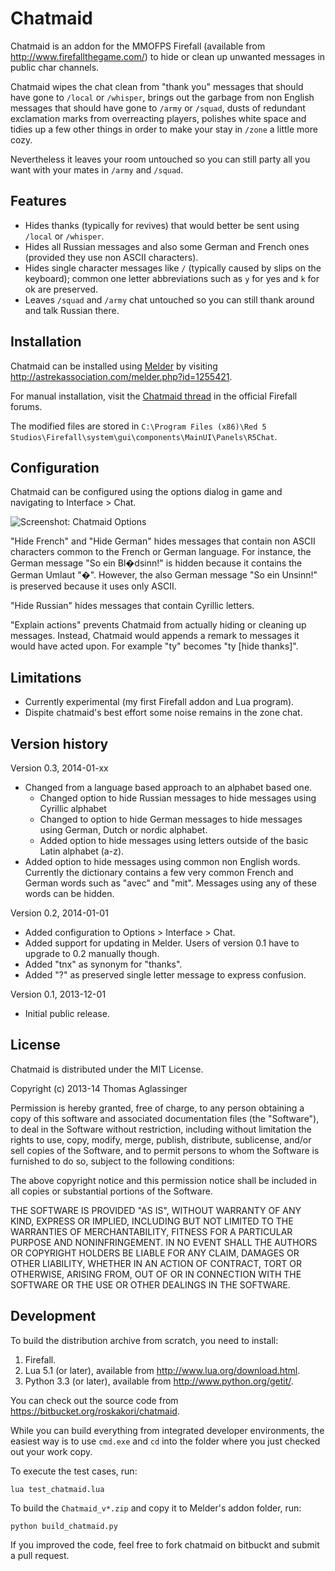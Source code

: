 Chatmaid
========

Chatmaid is an addon for the MMOFPS Firefall (available from
<http://www.firefallthegame.com/>) to hide or clean up unwanted messages in
public char channels.

Chatmaid wipes the chat clean from "thank you" messages that should have gone
to `/local` or `/whisper`, brings out the garbage from non English messages
that should have gone to `/army` or `/squad`, dusts of redundant exclamation
marks from overreacting players, polishes white space and tidies up a few
other things in order to make your stay in `/zone` a little more cozy.

Nevertheless it leaves your room untouched so you can still party all you want
with your mates in `/army` and `/squad`.


Features
--------

* Hides thanks (typically for revives) that would better be sent using
  `/local` or `/whisper`.
* Hides all Russian messages and also some German and French ones (provided
  they use non ASCII characters).
* Hides single character messages like `/` (typically caused by slips on the
  keyboard); common one letter abbreviations such as `y` for yes and `k` for
  ok are preserved.
* Leaves `/squad` and `/army` chat untouched so you can still thank around and
  talk Russian there.


Installation
------------

Chatmaid can be installed using
[Melder](http://forums.firefallthegame.com/community/threads/addon-manager-melder.52327/)
by visiting <http://astrekassociation.com/melder.php?id=1255421>.

For manual installation, visit the
[Chatmaid thread](http://forums.firefallthegame.com/community/threads/2868821/)
in the official Firefall forums.

The modified files are stored in 
`C:\Program Files (x86)\Red 5 Studios\Firefall\system\gui\components\MainUI\Panels\R5Chat`.


Configuration
-------------

Chatmaid can be configured using the options dialog in game and navigating to
Interface > Chat. 

![Screenshot: Chatmaid Options](chatmaid_options.png)

"Hide French" and "Hide German" hides messages that contain non ASCII
characters common to the French or German language. For instance, the German
message "So ein Bl�dsinn!" is hidden because it contains the German Umlaut
"�". However, the also German message "So ein Unsinn!" is preserved because it
uses only ASCII.

"Hide Russian" hides messages that contain Cyrillic letters.

"Explain actions" prevents Chatmaid from actually hiding or cleaning up
messages. Instead, Chatmaid would appends a remark to messages it would have
acted upon. For example "ty" becomes "ty [hide thanks]".


Limitations
-----------
* Currently experimental (my first Firefall addon and Lua program).
* Dispite chatmaid's best effort some noise remains in the zone chat.


Version history
---------------

Version 0.3, 2014-01-xx
* Changed from a language based approach to an alphabet based one.
  * Changed option to hide Russian messages to hide messages using Cyrillic
    alphabet
  * Changed to option to hide German messages to hide messages using German,
    Dutch or nordic alphabet.
  * Added option to hide messages using letters outside of the basic Latin
    alphabet (a-z).
* Added option to hide messages using common non English words. Currently
  the dictionary contains a few very common French and German words such as
  "avec" and "mit". Messages using any of these words can be hidden.

Version 0.2, 2014-01-01
* Added configuration to Options > Interface > Chat.
* Added support for updating in Melder. Users of version 0.1 have to upgrade
  to 0.2 manually though.
* Added "tnx" as synonym for "thanks".
* Added "?" as preserved single letter message to express confusion.

Version 0.1, 2013-12-01
* Initial public release.


License
-------

Chatmaid is distributed under the MIT License.

Copyright (c) 2013-14 Thomas Aglassinger

Permission is hereby granted, free of charge, to any person obtaining a copy
of this software and associated documentation files (the "Software"), to deal
in the Software without restriction, including without limitation the rights
to use, copy, modify, merge, publish, distribute, sublicense, and/or sell
copies of the Software, and to permit persons to whom the Software is
furnished to do so, subject to the following conditions:

The above copyright notice and this permission notice shall be included in
all copies or substantial portions of the Software.

THE SOFTWARE IS PROVIDED "AS IS", WITHOUT WARRANTY OF ANY KIND, EXPRESS OR
IMPLIED, INCLUDING BUT NOT LIMITED TO THE WARRANTIES OF MERCHANTABILITY,
FITNESS FOR A PARTICULAR PURPOSE AND NONINFRINGEMENT. IN NO EVENT SHALL THE
AUTHORS OR COPYRIGHT HOLDERS BE LIABLE FOR ANY CLAIM, DAMAGES OR OTHER
LIABILITY, WHETHER IN AN ACTION OF CONTRACT, TORT OR OTHERWISE, ARISING FROM,
OUT OF OR IN CONNECTION WITH THE SOFTWARE OR THE USE OR OTHER DEALINGS IN
THE SOFTWARE.


Development
-----------

To build the distribution archive from scratch, you need to install:

1. Firefall.
2. Lua 5.1 (or later), available from <http://www.lua.org/download.html>.
3. Python 3.3 (or later), available from <http://www.python.org/getit/>.

You can check out the source code from
<https://bitbucket.org/roskakori/chatmaid>.

While you can build everything from integrated developer environments, the
easiest way is to use `cmd.exe` and `cd` into the folder where you just
checked out your work copy.

To execute the test cases, run:
```
lua test_chatmaid.lua
```

To build the `Chatmaid_v*.zip` and copy it to Melder's addon folder, run:
```
python build_chatmaid.py
```

If you improved the code, feel free to fork chatmaid on bitbuckt and submit a
pull request.